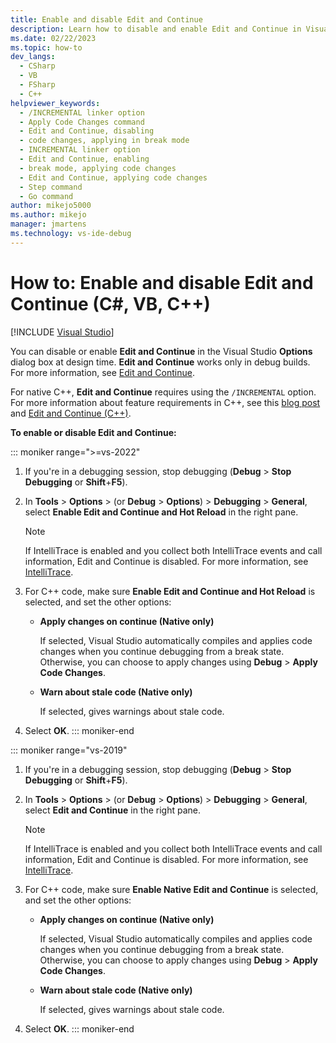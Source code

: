 ```yaml
---
title: Enable and disable Edit and Continue
description: Learn how to disable and enable Edit and Continue in Visual Studio Options at design time. Edit and Continue works only in debug builds.
ms.date: 02/22/2023
ms.topic: how-to
dev_langs: 
  - CSharp
  - VB
  - FSharp
  - C++
helpviewer_keywords: 
  - /INCREMENTAL linker option
  - Apply Code Changes command
  - Edit and Continue, disabling
  - code changes, applying in break mode
  - INCREMENTAL linker option
  - Edit and Continue, enabling
  - break mode, applying code changes
  - Edit and Continue, applying code changes
  - Step command
  - Go command
author: mikejo5000
ms.author: mikejo
manager: jmartens
ms.technology: vs-ide-debug
---
```

# How to: Enable and disable Edit and Continue (C#, VB, C++)

 [!INCLUDE [Visual Studio](~/includes/applies-to-version/vs-windows-only.md)]

You can disable or enable **Edit and Continue** in the Visual Studio **Options** dialog box at design time. **Edit and Continue** works only in debug builds. For more information, see [Edit and Continue](../debugger/edit-and-continue.md).

For native C++, **Edit and Continue** requires using the `/INCREMENTAL` option. For more information about feature requirements in C++, see this [blog post](https://devblogs.microsoft.com/cppblog/c-edit-and-continue-in-visual-studio-2015-update-3/) and [Edit and Continue (C++)](../debugger/edit-and-continue-visual-cpp.md).

**To enable or disable Edit and Continue:**

::: moniker range=">=vs-2022"
1. If you're in a debugging session, stop debugging (**Debug** > **Stop Debugging** or **Shift**+**F5**).

1. In **Tools** > **Options** > (or **Debug** > **Options**) > **Debugging** > **General**, select **Enable Edit and Continue and Hot Reload** in the right pane.

    > [!NOTE]
    > If IntelliTrace is enabled and you collect both IntelliTrace events and call information, Edit and Continue is disabled. For more information, see [IntelliTrace](../debugger/intellitrace.md).

1. For C++ code, make sure **Enable Edit and Continue and Hot Reload** is selected, and set the other options:

    - **Apply changes on continue (Native only)**

      If selected, Visual Studio automatically compiles and applies code changes when you continue debugging from a break state. Otherwise, you can choose to apply changes using **Debug** > **Apply Code Changes**.

    - **Warn about stale code (Native only)**

      If selected, gives warnings about stale code.

1. Select **OK**.
::: moniker-end

::: moniker range="vs-2019"

1. If you're in a debugging session, stop debugging (**Debug** > **Stop Debugging** or **Shift**+**F5**).

1. In **Tools** > **Options** > (or **Debug** > **Options**) > **Debugging** > **General**, select **Edit and Continue** in the right pane.

    > [!NOTE]
    > If IntelliTrace is enabled and you collect both IntelliTrace events and call information, Edit and Continue is disabled. For more information, see [IntelliTrace](../debugger/intellitrace.md).

1. For C++ code, make sure **Enable Native Edit and Continue** is selected, and set the other options:
    - **Apply changes on continue (Native only)**

      If selected, Visual Studio automatically compiles and applies code changes when you continue debugging from a break state. Otherwise, you can choose to apply changes using **Debug** > **Apply Code Changes**.

    - **Warn about stale code (Native only)**

      If selected, gives warnings about stale code.

1. Select **OK**.
::: moniker-end
